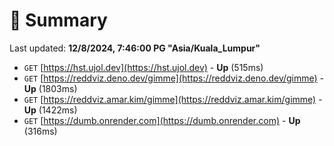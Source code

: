 # 📖 Summary
Last updated: **12/8/2024, 7:46:00 PG "Asia/Kuala_Lumpur"**

- `GET` [https://hst.ujol.dev](https://hst.ujol.dev) - **Up** (515ms)
- `GET` [https://reddviz.deno.dev/gimme](https://reddviz.deno.dev/gimme) - **Up** (1803ms)
- `GET` [https://reddviz.amar.kim/gimme](https://reddviz.amar.kim/gimme) - **Up** (1422ms)
- `GET` [https://dumb.onrender.com](https://dumb.onrender.com) - **Up** (316ms)
